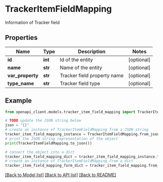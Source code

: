 # TrackerItemFieldMapping

Information of Tracker field

## Properties

Name | Type | Description | Notes
------------ | ------------- | ------------- | -------------
**id** | **int** | Id of the entity | [optional] 
**name** | **str** | Name of the entity | [optional] 
**var_property** | **str** | Tracker field property name | [optional] 
**type_name** | **str** | Tracker field type | [optional] 

## Example

```python
from openapi_client.models.tracker_item_field_mapping import TrackerItemFieldMapping

# TODO update the JSON string below
json = "{}"
# create an instance of TrackerItemFieldMapping from a JSON string
tracker_item_field_mapping_instance = TrackerItemFieldMapping.from_json(json)
# print the JSON string representation of the object
print(TrackerItemFieldMapping.to_json())

# convert the object into a dict
tracker_item_field_mapping_dict = tracker_item_field_mapping_instance.to_dict()
# create an instance of TrackerItemFieldMapping from a dict
tracker_item_field_mapping_form_dict = tracker_item_field_mapping.from_dict(tracker_item_field_mapping_dict)
```
[[Back to Model list]](../README.md#documentation-for-models) [[Back to API list]](../README.md#documentation-for-api-endpoints) [[Back to README]](../README.md)


